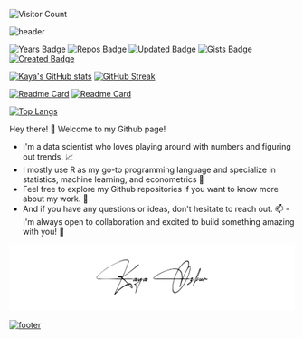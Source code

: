 ![Visitor Count](https://profile-counter.glitch.me/{kayaozkur}/count.svg)

![header](https://capsule-render.vercel.app/api?type=slice&color=gradient&height=300&section=header&text=capsule%20render&desc=Hello%20capsule%20render&fontSize=60&animation=scaleIn)









[![Years Badge](https://badges.pufler.dev/years/kayaozkur)](https://badges.pufler.dev/years/{kayaozkur})
[![Repos Badge](https://badges.pufler.dev/repos/kayaozkur)](https://badges.pufler.dev/repos/{kayaozkur})
[![Updated Badge](https://badges.pufler.dev/updated/kayaozkur/navigatoR)](https://badges.pufler.dev/updated/{kayaozkur}/{navigatoR})
[![Gists Badge](https://badges.pufler.dev/gists/kayaozkur)](https://badges.pufler.dev/gists/{kayaozkur})
[![Created Badge](https://badges.pufler.dev/created/kayaozkur/navigatoR)](https://badges.pufler.dev/created/{kayaozkur}/{navigatoR})


[![Kaya's GitHub stats](https://github-readme-stats.vercel.app/api?username=kayaozkur&show_icons=true&theme=default&rank_icon=github&include_all_commits=false)](https://github.com/kayaozkur/github-readme-stats)
[![GitHub Streak](https://streak-stats.demolab.com?user=kayaozkur&theme=ayu-light&hide_border=true)](https://git.io/streak-stats)


[![Readme Card](https://github-readme-stats.vercel.app/api/pin/?username=kayaozkur&repo=kayaozkur)](https://github.com/kayaozkur/kayaozkur)
[![Readme Card](https://github-readme-stats.vercel.app/api/pin/?username=kayaozkur&repo=navigatoR)](https://github.com/kayaozkur/navigatoR)


[![Top Langs](https://github-readme-stats.vercel.app/api/top-langs/?username=kayaozkur&layout=compact)](https://github.com/kayaozkur)




            
Hey there! 👋 Welcome to my Github page! 

- I'm a data scientist who loves playing around with numbers and figuring out trends. 📈
- I mostly use R as my go-to programming language and specialize in statistics, machine learning, and econometrics 👷
- Feel free to explore my Github repositories if you want to know more about my work. 🌟 
- And if you have any questions or ideas, don't hesitate to reach out. 📫
-I'm always open to collaboration and excited to build something amazing with you! 🚀


![svg-animation](<signature.svg>)

[![footer](https://capsule-render.vercel.app/api?type=wave&color=gradient&height=300&section=footer&text=capsule%20render&desc=Hello%20capsule%20render&fontSize=60&animation=fadeIn)](<signature.svg>)
